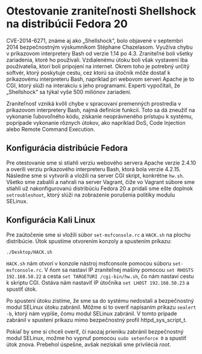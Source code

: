 # Otestovanie zraniteľnosti Shellshock na distribúcii Fedora 20

CVE-2014-6271, známe aj ako „Shellshock“, bolo objavené v septembri 2014 bezpečnostným výskumníkom Stéphane Chazelasom.
Využíva chybu v príkazovom interpretery Bash od verzie 1.14 po 4.3. Zraniteľné boli všetky zariadenia,
ktoré ho používali. Vzdialenému útoku boli však vystavení iba používatelia, ktorí boli pripojení na internet. Okrem
toho je potrebný určitý softvér, ktorý poskytuje cestu, cez ktorú sa útočník môže dostať k príkazovému interpreteru
Bash, napríklad pri webovom serveri Apache je to CGI, ktorý slúži na interakciu s jeho programami. Experti
vypočítali, že „Shellshock“ sa týkal vyše 500 miliónov zariadení.

Zraniteľnosť vzniká kvôli chybe v spracovaní premenných prostredia v príkazovom interpretery Bash, najmä definície
funkcií. Toto sa dá zneužiť na vykonanie ľubovoľného kódu, získanie neoprávneného prístupu k systému, poprípade
vykonanie rôznych útokov, ako napríklad DoS, Code Injection alebo Remote Command Execution.

## Konfigurácia distribúcie Fedora

Pre otestovanie sme si stiahli verziu webového servera Apache verzie 2.4.10 a overili verziu príkazového interpreteru
Bash, ktorá bola verzie 4.2.15. Následne sme si vytvorili a vložili na server CGI skript, konkrétne `hw.sh`. Všetko
sme zabalili a nahrali na server Vagrant, čiže vo Vagrant súbore sme stiahli už nakonfigurovanú distribúciu Fedora 20
a pridali sme ešte doplnok `setroubleshoot`, ktorý slúži na zobrazenie porušenia politiky modulu SELinux. 

## Konfigurácia Kali Linux

Pre zaútočenie sme si vložili súbor `set-msfconsole.rc` a `HACK.sh` na plochu distribúcie. Útok spustíme otvorením konzoly a spustením príkazu:

```shell
./Desktop/HACK.sh
```

`HACK.sh` nám otvorí v konzole nástroj msfconsole pomocou súboru `set-msfconsole.rc`. V ňom sa nastaví IP zraniteľnej mašiny pomocou
`set RHOSTS 192.168.50.22` a cesta `set TARGETURI /cgi-bin/hw.sh`, čo nám nastaví cestu k skriptu CGI.
Ostáva nám nastaviť IP útočníka `set LHOST 192.168.50.23` a spustiť útok.

Po spustení útoku zistíme, že sme sa do systému nedostali a bezpečnostný modul SELinux útoku zabránil. Môžme si to overiť
napísaním príkazu `sealert -b`, ktorý nám vypíše, čomu modul SELinux zabránil. V tomto prípade zabránil v spustení príkazu 
mimo bezpečnostný profil httpd_sys_script_t. 

Pokiaľ by sme si chceli overiť, či naozaj prieniku zabránil bezpečnostný modul SELinux, možme ho vypnuť pomocou
`sudo setenforce 0` a spustiť útok znova. Prebehol úspešne, avšak nezískali sme priviléciá *root*.
